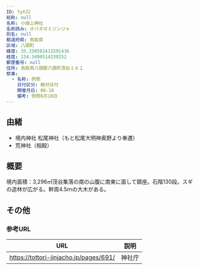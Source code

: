 ```yaml
---
ID: YyXJ2
総称: null
名称: 小畑上神社
名称読み: オバタガミジンジャ
別名: null
都道府県: 鳥取県
区域: 八頭町
緯度: 35.330582411591436
経度: 134.3490514239252
郵便番号: null
住所: 鳥取県八頭郡八頭町茂谷１６１
祭事:
  - 名称: 例祭
    日付区分: 絶対日付
    開催月日: 06-18
    備考: 例祭6月18日
---
```


## 由緒

- 境内神社 松尾神社（もと松尾大明神奥野より奉遷）
- 荒神社（相殿）

## 概要

境内面積：3,296㎡茂谷集落の南の山腹に南東に面して鎮座。石階130段。スギの造林が広がる。幹周4.5ｍの大木がある。

## その他

### 参考URL

| URL                                    | 説明   |
| -------------------------------------- | ------ |
| https://tottori-jinjacho.jp/pages/691/ | 神社庁 |
